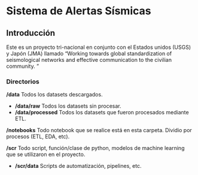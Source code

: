 # Sistema de Alertas Sísmicas

## Introducción
Este es un proyecto tri-nacional en conjunto con el Estados unidos (USGS) y Japón (JMA) llamado “Working towards global standardization of seismological networks and effective communication to the civilian community. ”



### Directorios
**/data** Todos los datasets descargados.
- **/data/raw** Todos los datasets sin procesar.
- **/data/processed** Todos los datasets que fueron procesados mediante ETL.

**/notebooks** Todo notebook que se realice está en esta carpeta. Dividio por procesos (ETL, EDA, etc).

**/scr** Todo script, función/clase de python, modelos de machine learning que se utilizaron en el proyecto.
- **/scr/data** Scripts de automatización, pipelines, etc.
